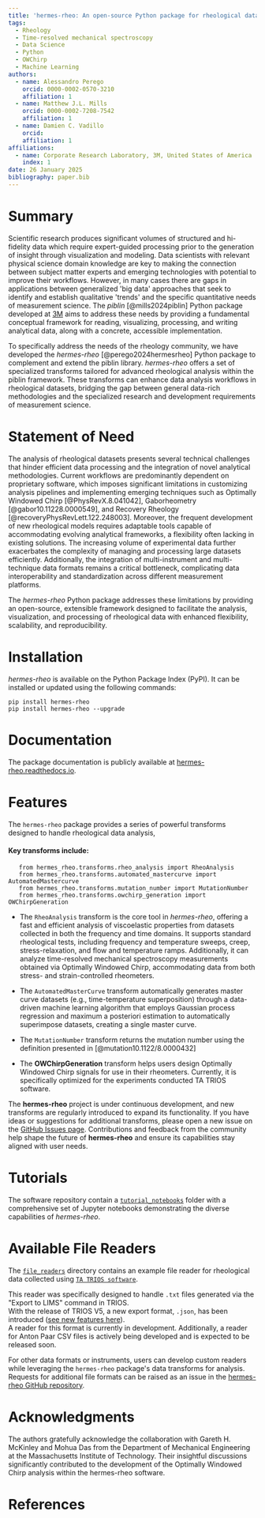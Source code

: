 ```yaml
---
title: 'hermes-rheo: An open-source Python package for rheological data analysis'
tags:
  - Rheology
  - Time-resolved mechanical spectroscopy 
  - Data Science
  - Python
  - OWChirp
  - Machine Learning
authors:
  - name: Alessandro Perego
    orcid: 0000-0002-0570-3210
    affiliation: 1
  - name: Matthew J.L. Mills
    orcid: 0000-0002-7208-7542
    affiliation: 1
  - name: Damien C. Vadillo
    orcid: 
    affiliation: 1
affiliations:
  - name: Corporate Research Laboratory, 3M, United States of America
    index: 1
date: 26 January 2025
bibliography: paper.bib
---
```

# Summary
Scientific research produces significant volumes of structured and hi-fidelity data which require expert-guided processing 
prior to the generation of insight through visualization and modeling. Data scientists with relevant physical science 
domain knowledge are key to making the connection between subject matter experts and emerging technologies with 
potential to improve their workflows. However, in many cases there are gaps in applications between generalized 
'big data' approaches that seek to identify and establish qualitative 'trends' and the 
specific quantitative needs of measurement science. The _piblin_ [@mills2024piblin] Python package developed at [3M](https://www.3m.com/3M/en_US/company-us/about-3m/research-development/) 
aims to address these needs by providing a fundamental conceptual framework for reading, 
visualizing, processing, and writing analytical data, along with a concrete, accessible implementation. 

To specifically address the needs of the rheology community, we have developed the _hermes-rheo_ [@perego2024hermesrheo] 
Python package to 
complement and extend the piblin library. _hermes-rheo_ offers a set of specialized transforms tailored for advanced rheological 
analysis within the piblin framework. These transforms can enhance data analysis 
workflows in rheological datasets, bridging the gap between general data-rich methodologies and the specialized research and 
development requirements of measurement science. 


# Statement of Need

The analysis of rheological datasets presents several technical challenges that hinder efficient data processing and the 
integration of novel analytical methodologies. Current workflows are predominantly dependent on proprietary software, 
which imposes significant limitations in customizing analysis pipelines and implementing emerging techniques such as 
Optimally Windowed Chirp [@PhysRevX.8.041042], 
Gaborheometry [@gabor10.11228.0000549], and Recovery Rheology [@recoveryPhysRevLett.122.248003]. Moreover, the frequent development of new rheological models requires adaptable 
tools capable of accommodating evolving analytical frameworks, a flexibility often lacking in existing solutions. 
The increasing volume of experimental data further exacerbates the complexity of managing and processing large datasets 
efficiently. Additionally, the integration of multi-instrument and multi-technique data formats remains a critical bottleneck, 
complicating data interoperability and standardization across different measurement platforms.

The _hermes-rheo_ Python package addresses these limitations by providing an open-source, extensible framework designed to 
facilitate the analysis, visualization, and processing of rheological data with enhanced flexibility, scalability, 
and reproducibility.

# Installation

_hermes-rheo_ is available on the Python Package Index (PyPI). It can be installed or updated using the following commands:

```console
pip install hermes-rheo
pip install hermes-rheo --upgrade
```

# Documentation

The package documentation is publicly available at [hermes-rheo.readthedocs.io](https://hermes-rheo.readthedocs.io).

# Features 

The `hermes-rheo` package provides a series of powerful transforms designed to handle rheological data analysis, 

#### Key transforms include:
```console
   from hermes_rheo.transforms.rheo_analysis import RheoAnalysis
   from hermes_rheo.transforms.automated_mastercurve import AutomatedMastercurve
   from hermes_rheo.transforms.mutation_number import MutationNumber
   from hermes_rheo.transforms.owchirp_generation import OWChirpGeneration
```

* The `RheoAnalysis` transform is the core tool in _hermes-rheo_, offering a fast and efficient analysis of
viscoelastic properties from datasets collected in both the frequency and time domains.
It supports standard rheological tests, including frequency and temperature sweeps, creep, 
stress-relaxation, and flow and temperature ramps. Additionally, it can analyze time-resolved 
mechanical spectroscopy measurements obtained via Optimally Windowed Chirp, accommodating 
data from both stress- and strain-controlled rheometers.

* The `AutomatedMasterCurve` transform automatically generates master curve datasets (e.g., time-temperature superposition) 
through a data-driven machine learning algorithm that employs Gaussian process regression and maximum a posteriori 
estimation to automatically superimpose datasets, creating a single master curve.
* The `MutationNumber` transform returns the mutation number using the definition presented in [@mutation10.1122/8.0000432]
* The **OWChirpGeneration** transform helps users design Optimally Windowed Chirp signals for use in their rheometers. 
Currently, it is specifically optimized for the experiments conducted TA TRIOS software.

The **hermes-rheo** project is under continuous development, and new transforms are regularly introduced to expand its functionality. If you have ideas or suggestions for additional transforms, please open a new issue on the [GitHub Issues page](https://github.com/3mcloud/hermes-rheo/issues). Contributions and feedback from the community help shape the future of **hermes-rheo** and ensure its capabilities stay aligned with user needs.

# Tutorials

The software repository contain a [`tutorial_notebooks`](https://github.com/3mcloud/hermes-rheo/tree/main/tutorial_notebooks) folder 
with a comprehensive set of Jupyter notebooks demonstrating the diverse capabilities of *hermes-rheo*. 


# Available File Readers

The [`file_readers`](https://github.com/3mcloud/hermes-rheo/tree/main/src/hermes_rheo/file_readers) directory contains an example file reader for rheological data collected using [`TA TRIOS software`](https://www.tainstruments.com/trios-software).

This reader was specifically designed to handle `.txt` files generated via the "Export to LIMS" command in TRIOS.  
With the release of TRIOS V5, a new export format, `.json`, has been introduced ([see new features here](https://www.tainstruments.com/wp-content/uploads/NewFeaturesTRIOS.pdf)).  
A reader for this format is currently in development. Additionally, a reader for Anton Paar CSV files is actively being developed and is expected to be released soon.

For other data formats or instruments, users can develop custom readers while leveraging the `hermes-rheo` package's data transforms for analysis. Requests for additional file formats can be raised as an issue in the [hermes-rheo GitHub repository](https://github.com/3mcloud/hermes-rheo/issues).

# Acknowledgments

The authors gratefully acknowledge the collaboration with Gareth H. McKinley and Mohua Das from the Department of Mechanical Engineering at the Massachusetts Institute of Technology. Their insightful discussions significantly contributed to the development of the Optimally Windowed Chirp analysis within the hermes-rheo software.

# References

